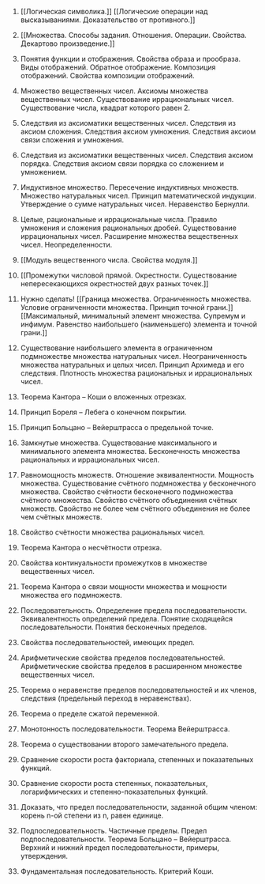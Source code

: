1. [[Логическая символика.]] [[Логические операции над высказываниями. Доказательство от противного.]]

2. [[Множества. Способы задания. Отношения. Операции. Свойства. Декартово произведение.]]

3. Понятия функции и отображения. Свойства образа и прообраза. Виды отображений. Обратное отображение. Композиция отображений. Свойства композиции отображений.

4. Множество вещественных чисел. Аксиомы множества вещественных чисел. Существование иррациональных чисел. Существование числа, квадрат которого равен 2.

5. Следствия из аксиоматики вещественных чисел. Следствия из аксиом сложения. Следствия аксиом умножения. Следствия аксиом связи сложения и умножения.

6. Следствия из аксиоматики вещественных чисел. Следствия аксиом порядка. Следствия аксиом связи порядка со сложением и умножением.

7. Индуктивное множество. Пересечение индуктивных множеств. Множество натуральных чисел. Принцип математической индукции. Утверждение о сумме натуральных чисел. Неравенство Бернулли.

8. Целые, рациональные и иррациональные числа. Правило умножения и сложения рациональных дробей. Существование иррациональных чисел. Расширение множества вещественных чисел. Неопределенности.

9. [[Модуль вещественного числа. Свойства модуля.]]

10. [[Промежутки числовой прямой. Окрестности. Существование непересекающихся окрестностей двух разных точек.]]

11. Нужно сделать! [[Граница множества. Ограниченность множества. Условие ограниченности множества. Принцип точной грани.]] [[Максимальный, минимальный элемент множества. Супремум и инфимум. Равенство наибольшего (наименьшего) элемента и точной грани.]]

12. Существование наибольшего элемента в ограниченном подмножестве множества натуральных чисел. Неограниченность множества натуральных и целых чисел. Принцип Архимеда и его следствия. Плотность множества рациональных и иррациональных чисел.

13. Теорема Кантора – Коши о вложенных отрезках.

14. Принцип Бореля – Лебега о конечном покрытии.

15. Принцип Больцано – Вейерштрасса о предельной точке.

16. Замкнутые множества. Существование максимального и минимального элемента множества. Бесконечность множества рациональных и иррациональных чисел.

17. Равномощность множеств. Отношение эквивалентности. Мощность множества. Существование счётного подмножества у бесконечного множества. Свойство счётности бесконечного подмножества счётного множества. Свойство счётного объединения счётных множеств. Свойство не более чем счётного объединения не более чем счётных множеств.

18. Свойство счётности множества рациональных чисел.

19. Теорема Кантора о несчётности отрезка.

20. Свойства континуальности промежутков в множестве вещественных чисел.

21. Теорема Кантора о связи мощности множества и мощности множества его подмножеств.

22. Последовательность. Определение предела последовательности. Эквивалентность определений предела. Понятие сходящейся последовательности. Понятия бесконечных пределов.

23. Свойства последовательностей, имеющих предел.

24. Арифметические свойства пределов последовательностей. Арифметические свойства пределов в расширенном множестве вещественных чисел.

25. Теорема о неравенстве пределов последовательностей и их членов, следствия (предельный переход в неравенствах).

26. Теорема о пределе сжатой переменной.

27. Монотонность последовательности. Теорема Вейерштрасса.

28. Теорема о существовании второго замечательного предела.

29. Сравнение скорости роста факториала, степенных и показательных функций.

30. Сравнение скорости роста степенных, показательных, логарифмических и степенно-показательных функций.

31. Доказать, что предел последовательности, заданной общим членом: корень n-ой степени из n, равен единице.

32. Подпоследовательность. Частичные пределы. Предел подпоследовательности. Теорема Больцано – Вейерштрасса. Верхний и нижний предел последовательности, примеры, утверждения.

33. Фундаментальная последовательность. Критерий Коши.